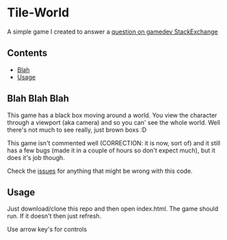 # Tile-World
A simple game I created to answer a [question on gamedev StackExchange](http://gamedev.stackexchange.com/questions/132064/2d-tile-movement-and-camera)

## Contents
- [Blah](#blah-blah-blah)
- [Usage](#usage)

## Blah Blah Blah
This game has a black box moving around a world. You view the character through a viewport (aka camera) and so you can' see the whole world. Well there's not much to see really, just brown boxs :D

This game isn't commented well (CORRECTION: it is now, sort of) and it still has a few bugs (made it in a couple of hours so don't expect much), but it does it's job though.

Check the [issues](https://github.com/Kitanga/Tile-World/issues) for anything that might be wrong with this code.

## Usage

Just download/clone this repo and then open index.html. The game should run. If it doesn't then just refresh.

Use arrow key's for controls